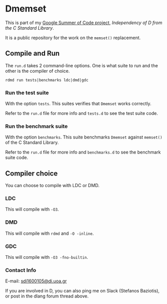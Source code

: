 # Dmemset

This is part of my [Google Summer of Code project](https://summerofcode.withgoogle.com/organizations/6103365956665344/#5475582328963072), _Independency of D from the C Standard Library_.

It is a public repository for the work on the `memset()` replacement.

## Compile and Run

The `run.d` takes 2 command-line options. One is what suite to run and the other is the compiler of choice.

`rdmd run tests|benchmarks ldc|dmd|gdc`

### Run the test suite
With the option `tests`. This suites verifies that `Dmemset` works correctly.

Refer to the `run.d` file for more info and `tests.d` to see the test suite code.

### Run the benchmark suite
With the option `benchmarks`. This suite benchmarks `Dmemset` against `memset()` of the C Standard Library.

Refer to the `run.d` file for more info and `benchmarks.d` to see the benchmark suite code.

## Compiler choice
You can choose to compile with LDC or DMD.

### LDC
This will compile with `-O3`.

### DMD
This will compile with `rdmd` and `-O -inline`.

### GDC
This will compile with `-O3 -fno-builtin`.

### Contact Info

E-mail: sdi1600105@di.uoa.gr

If you are involved in D, you can also ping me on Slack (Stefanos Baziotis), or post in the dlang forum thread above.
